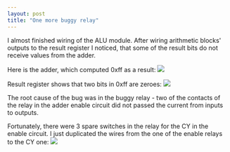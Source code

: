 ```yaml
---
layout: post
title: "One more buggy relay"
---
```


I almost finished wiring of the ALU module. After wiring arithmetic blocks' outputs to the result register I noticed, that some of the result bits do not receive values from the adder.

Here is the adder, which computed 0xff as a result:
![](/Photos/Bug01_Adder.jpg)

Result register shows that two bits in 0xff are zeroes:
![](/Photos/Bug01_Result.jpg)

The root cause of the bug was in the buggy relay - two of the contacts of the relay in the adder enable circuit did not passed the current from inputs to outputs.

Fortunately, there were 3 spare switches in the relay for the CY in the enable circuit. I just duplicated the wires from the one of the enable relays to the CY one:
![](/Photos/Bug01_Fix.jpg)


